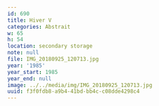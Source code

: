 ```yaml
---
id: 690
title: Hiver V
categories: Abstrait
w: 65
h: 54
location: secondary storage
note: null
file: IMG_20180925_120713.jpg
year: '1985'
year_start: 1985
year_end: null
image: ../../media/img/IMG_20180925_120713.jpg
uuid: f3f0fdb8-a9b4-41bd-bb4c-c08dde4298c4
---
```


